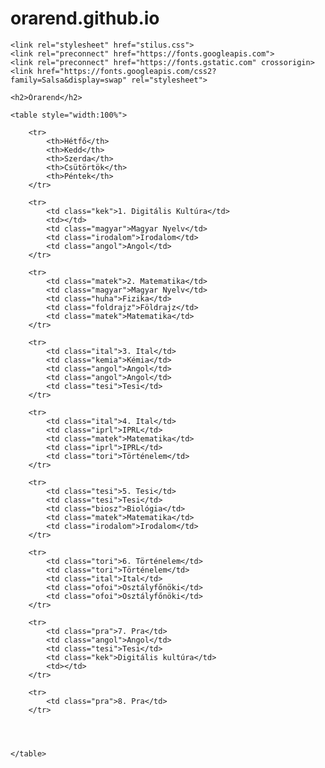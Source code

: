 # orarend.github.io

<html>

<head>

    <link rel="stylesheet" href="stilus.css">
    <link rel="preconnect" href="https://fonts.googleapis.com">
    <link rel="preconnect" href="https://fonts.gstatic.com" crossorigin>
    <link href="https://fonts.googleapis.com/css2?family=Salsa&display=swap" rel="stylesheet">
</head>

<body>

    <h2>Órarend</h2>

    <table style="width:100%">

        <tr>
            <th>Hétfő</th>
            <th>Kedd</th>
            <th>Szerda</th>
            <th>Csütörtök</th>
            <th>Péntek</th>
        </tr>

        <tr>
            <td class="kek">1. Digitális Kultúra</td>
            <td></td>
            <td class="magyar">Magyar Nyelv</td>
            <td class="irodalom">Irodalom</td>
            <td class="angol">Angol</td>
        </tr>

        <tr>
            <td class="matek">2. Matematika</td>
            <td class="magyar">Magyar Nyelv</td>
            <td class="huha">Fizika</td>
            <td class="foldrajz">Földrajz</td>
            <td class="matek">Matematika</td>
        </tr>

        <tr>
            <td class="ital">3. Ital</td>
            <td class="kemia">Kémia</td>
            <td class="angol">Angol</td>
            <td class="angol">Angol</td>
            <td class="tesi">Tesi</td>
        </tr>

        <tr>
            <td class="ital">4. Ital</td>
            <td class="iprl">IPRL</td>
            <td class="matek">Matematika</td>
            <td class="iprl">IPRL</td>
            <td class="tori">Történelem</td>
        </tr>

        <tr>
            <td class="tesi">5. Tesi</td>
            <td class="tesi">Tesi</td>
            <td class="biosz">Biológia</td>
            <td class="matek">Matematika</td>
            <td class="irodalom">Irodalom</td>
        </tr>

        <tr>
            <td class="tori">6. Történelem</td>
            <td class="tori">Történelem</td>
            <td class="ital">Ital</td>
            <td class="ofoi">Osztályfőnöki</td>
            <td class="ofoi">Osztályfőnöki</td>
        </tr>

        <tr>
            <td class="pra">7. Pra</td>
            <td class="angol">Angol</td>
            <td class="tesi">Tesi</td>
            <td class="kek">Digitális kultúra</td>
            <td></td>
        </tr>

        <tr>
            <td class="pra">8. Pra</td>
        </tr>




    </table>



</body>

</html>
